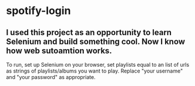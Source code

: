 # spotify-login
## I used this project as an opportunity to learn Selenium and build something cool. Now I know how web sutoamtion works. 
To run, set up Selenium on your browser, set playlists equal to an list of urls as strings of playlists/albums you want to play. Replace "your username" and "your password" as appropriate. 
